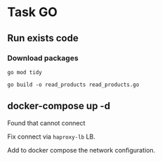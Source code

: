 # Task GO

## Run exists code

### Download packages

```
go mod tidy
```

```
go build -o read_products read_products.go
```

## docker-compose up -d

Found that cannot connect

Fix connect via `haproxy-lb` LB.

Add to docker compose the network configuration.
